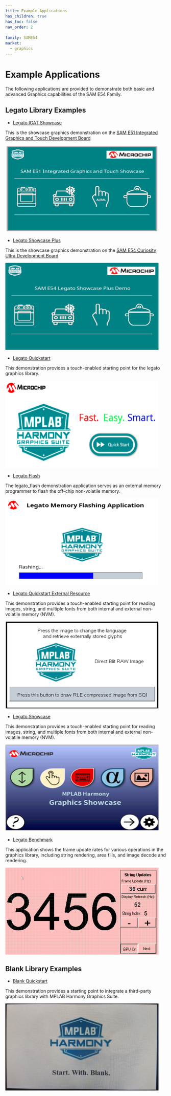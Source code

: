 ```yaml
---
title: Example Applications
has_children: true
has_toc: false
nav_order: 2

family: SAME54
market:
  - graphics
---
```


# Example Applications

The following applications are provided to demonstrate both basic and advanced Graphics capabilities of the SAM E54 Family.

## Legato Library Examples 

* [Legato IGAT Showcase](./legato_igat_showcase/readme.md)

This is the showcase graphics demonstration on the [SAM E51 Integrated Graphics and Touch Development Board](https://www.microchip.com/developmenttools/ProductDetails/EV14C17A)

<img src="./../docs/html/legato_sc_e51_igat.png" width="480" height="272" />


* [Legato Showcase Plus](./legato_showcase_plus/readme.md)

This is the showcase graphics demonstration on the [SAM E54 Curiosity Ultra Development Board](https://www.microchip.com/Developmenttools/ProductDetails/DM320210)

<img src="./../docs/html/legato_scp_e54_cu.png" width="480" height="272" />


* [Legato Quickstart](./legato_quickstart/readme.md)

This demonstration provides a touch-enabled starting point for the legato graphics library.

<img src="./../docs/html/legato_quickstart.png" width="480" height="272" />

* [Legato Flash](./legato_flash/readme.md)

The legato_flash demonstration application serves as an external memory programmer to flash the off-chip non-volatile memory.

<img src="./../docs/html/legato_flash.png" width="480" height="272" />

* [Legato Quickstart External Resource](./legato_quickstart_ext_res/readme.md)

This demonstration provides a touch-enabled starting point for reading images, string, and multiple fonts from both internal and external non-volatile memory (NVM).

<img src="./../docs/html/legato_quickstart_ext_res.png" width="480" height="272" />

* [Legato Showcase](./legato_showcase/readme.md)

This demonstration provides a touch-enabled starting point for reading images, string, and multiple fonts from both internal and external non-volatile memory (NVM).

<img src="./../docs/html/legato_showcase.png" width="480" height="272" />

* [Legato Benchmark](./legato_benchmark/readme.md)

This application shows the frame update rates for various operations in the graphics library, including string rendering, area fills, and image decode and rendering. 

<img src="./../docs/html/legato_benchmark.png" width="480" height="272" />


## Blank Library Examples

* [Blank Quickstart](./blank_quickstart/readme.md)

This demonstration provides a starting point to integrate a third-party graphics library with MPLAB Harmony Graphics Suite.

<img src="./../docs/html/blank_quickstart.png" width="480" height="272" />
